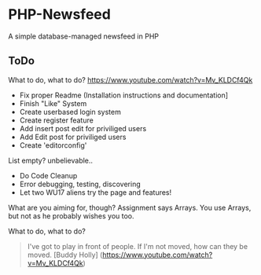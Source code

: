 # PHP-Newsfeed
A simple database-managed newsfeed in PHP

## ToDo
What to do, what to do?
https://www.youtube.com/watch?v=Mv_KLDCf4Qk

- Fix proper Readme (Installation instructions and documentation]
- Finish "Like" System
- Create userbased login system
- Create register feature
- Add insert post edit for priviliged users
- Add Edit post for priviliged users
- Create 'editorconfig'

List empty? unbelievable..

- Do Code Cleanup 
- Error debugging, testing, discovering
- Let two WU17 aliens try the page and features!

What are you aiming for, though?
Assignment says Arrays. You use Arrays, but not as he probably wishes you too. 

What to do, what to do?

> I've got to play in front of people. If I'm not moved, how can they be moved. [Buddy Holly] (https://www.youtube.com/watch?v=Mv_KLDCf4Qk)
